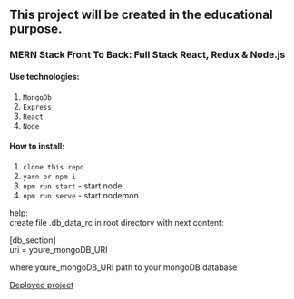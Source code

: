 ## This project will be created in the educational purpose.

### MERN Stack Front To Back: Full Stack React, Redux & Node.js

#### Use technologies:

1. `MongoDb`
2. `Express`
3. `React`
4. `Node`

#### How to install:

1. `clone this repo`
2. `yarn or npm i`
3. `npm run start` - start node
4. `npm run serve` - start nodemon

help:  
create file .db_data_rc in root directory with next content:

[db_section]  
uri = youre_mongoDB_URI

where youre_mongoDB_URI path to your mongoDB database

[Deployed project](https://enigmatic-taiga-84009.herokuapp.com)
